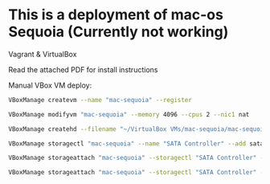 # This is a deployment of mac-os Sequoia (Currently not working)

Vagrant & VirtualBox

Read the attached PDF for install instructions

Manual VBox VM deploy:

```bash
VBoxManage createvm --name "mac-sequoia" --register

VBoxManage modifyvm "mac-sequoia" --memory 4096 --cpus 2 --nic1 nat

VBoxManage createhd --filename "~/VirtualBox VMs/mac-sequoia/mac-sequoia.vdi" --size 20480

VBoxManage storagectl "mac-sequoia" --name "SATA Controller" --add sata --controller IntelAHCI

VBoxManage storageattach "mac-sequoia" --storagectl "SATA Controller" --port 0 --device 0 --type hdd --medium "~/VirtualBox VMs/mac-sequoia/mac-sequoia.vdi"

VBoxManage storageattach "mac-sequoia" --storagectl "SATA Controller" --port 1 --device 0 --type dvddrive --medium "/Users/don/Desktop/Sequoia.iso"
```
